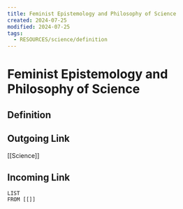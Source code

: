 ```yaml
---
title: Feminist Epistemology and Philosophy of Science
created: 2024-07-25
modified: 2024-07-25
tags:
  - RESOURCES/science/definition
---
```

# Feminist Epistemology and Philosophy of Science
## Definition

## Outgoing Link
[[Science]]
## Incoming Link
```dataview
LIST
FROM [[]]
```
